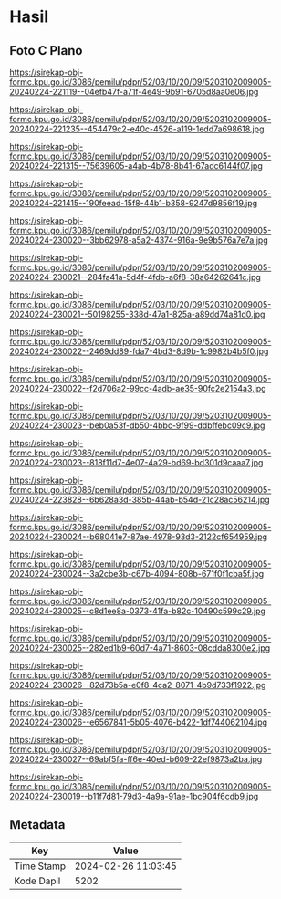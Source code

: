 # Hasil

## Foto C Plano

https://sirekap-obj-formc.kpu.go.id/3086/pemilu/pdpr/52/03/10/20/09/5203102009005-20240224-221119--04efb47f-a71f-4e49-9b91-6705d8aa0e06.jpg

https://sirekap-obj-formc.kpu.go.id/3086/pemilu/pdpr/52/03/10/20/09/5203102009005-20240224-221235--454479c2-e40c-4526-a119-1edd7a698618.jpg

https://sirekap-obj-formc.kpu.go.id/3086/pemilu/pdpr/52/03/10/20/09/5203102009005-20240224-221315--75639605-a4ab-4b78-8b41-67adc6144f07.jpg

https://sirekap-obj-formc.kpu.go.id/3086/pemilu/pdpr/52/03/10/20/09/5203102009005-20240224-221415--190feead-15f8-44b1-b358-9247d9856f19.jpg

https://sirekap-obj-formc.kpu.go.id/3086/pemilu/pdpr/52/03/10/20/09/5203102009005-20240224-230020--3bb62978-a5a2-4374-916a-9e9b576a7e7a.jpg

https://sirekap-obj-formc.kpu.go.id/3086/pemilu/pdpr/52/03/10/20/09/5203102009005-20240224-230021--284fa41a-5d4f-4fdb-a6f8-38a64262641c.jpg

https://sirekap-obj-formc.kpu.go.id/3086/pemilu/pdpr/52/03/10/20/09/5203102009005-20240224-230021--50198255-338d-47a1-825a-a89dd74a81d0.jpg

https://sirekap-obj-formc.kpu.go.id/3086/pemilu/pdpr/52/03/10/20/09/5203102009005-20240224-230022--2469dd89-fda7-4bd3-8d9b-1c9982b4b5f0.jpg

https://sirekap-obj-formc.kpu.go.id/3086/pemilu/pdpr/52/03/10/20/09/5203102009005-20240224-230022--f2d706a2-99cc-4adb-ae35-90fc2e2154a3.jpg

https://sirekap-obj-formc.kpu.go.id/3086/pemilu/pdpr/52/03/10/20/09/5203102009005-20240224-230023--beb0a53f-db50-4bbc-9f99-ddbffebc09c9.jpg

https://sirekap-obj-formc.kpu.go.id/3086/pemilu/pdpr/52/03/10/20/09/5203102009005-20240224-230023--818f11d7-4e07-4a29-bd69-bd301d9caaa7.jpg

https://sirekap-obj-formc.kpu.go.id/3086/pemilu/pdpr/52/03/10/20/09/5203102009005-20240224-223828--6b628a3d-385b-44ab-b54d-21c28ac56214.jpg

https://sirekap-obj-formc.kpu.go.id/3086/pemilu/pdpr/52/03/10/20/09/5203102009005-20240224-230024--b68041e7-87ae-4978-93d3-2122cf654959.jpg

https://sirekap-obj-formc.kpu.go.id/3086/pemilu/pdpr/52/03/10/20/09/5203102009005-20240224-230024--3a2cbe3b-c67b-4094-808b-671f0f1cba5f.jpg

https://sirekap-obj-formc.kpu.go.id/3086/pemilu/pdpr/52/03/10/20/09/5203102009005-20240224-230025--c8d1ee8a-0373-41fa-b82c-10490c599c29.jpg

https://sirekap-obj-formc.kpu.go.id/3086/pemilu/pdpr/52/03/10/20/09/5203102009005-20240224-230025--282ed1b9-60d7-4a71-8603-08cdda8300e2.jpg

https://sirekap-obj-formc.kpu.go.id/3086/pemilu/pdpr/52/03/10/20/09/5203102009005-20240224-230026--82d73b5a-e0f8-4ca2-8071-4b9d733f1922.jpg

https://sirekap-obj-formc.kpu.go.id/3086/pemilu/pdpr/52/03/10/20/09/5203102009005-20240224-230026--e6567841-5b05-4076-b422-1df744062104.jpg

https://sirekap-obj-formc.kpu.go.id/3086/pemilu/pdpr/52/03/10/20/09/5203102009005-20240224-230027--69abf5fa-ff6e-40ed-b609-22ef9873a2ba.jpg

https://sirekap-obj-formc.kpu.go.id/3086/pemilu/pdpr/52/03/10/20/09/5203102009005-20240224-230019--b11f7d81-79d3-4a9a-91ae-1bc904f6cdb9.jpg


## Metadata

| Key        | Value               |
| ---------- | ------------------- |
| Time Stamp | 2024-02-26 11:03:45 |
| Kode Dapil | 5202                |



